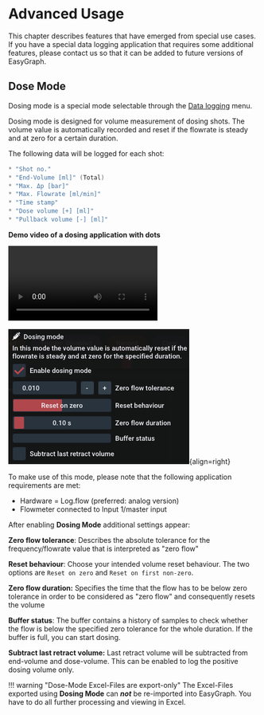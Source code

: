 # Advanced Usage

This chapter describes features that have emerged from special use cases. If you have a special data logging application that requires some additional features, please contact us so that it can be added to future versions of EasyGraph.

## Dose Mode

Dosing mode is a special mode selectable through the [Data logging](uiguide.md#data-logging) menu.

Dosing mode is designed for volume measurement of dosing shots. The volume value is automatically recorded and reset if the flowrate is steady and at zero for a certain duration.


The following data will be logged for each shot:


``` c
* "Shot no."
* "End-Volume [ml]" (Total)
* "Max. Δp [bar]"
* "Max. Flowrate [ml/min]"
* "Time stamp"
* "Dose volume [+] [ml]"
* "Pullback volume [-] [ml]"

```

**Demo video of a dosing application with dots**

<video controls autoplay loop src="img/dots.mp4"> </video>  

![dosemode](img/dosemode.png){align=right}

To make use of this mode, please note that the following application requirements are met:

- Hardware = Log.flow (preferred: analog version)
- Flowmeter connected to Input 1/master input

After enabling **Dosing Mode** additional settings appear:

**Zero flow tolerance**: Describes the absolute tolerance for the frequency/flowrate value that is interpreted as "zero flow"

**Reset behaviour**: Choose your intended volume reset behaviour. The two options are  `Reset on zero` and `Reset on first non-zero`.

**Zero flow duration:** Specifies the time that the flow has to be below zero tolerance in order to be considered as "zero flow" and consequently resets the volume

**Buffer status**: The buffer contains a history of samples to check whether the flow is below the specified zero tolerance for the whole duration. If the buffer is full, you can start dosing.

**Subtract last retract volume:** Last retract volume will be subtracted from end-volume and dose-volume. This can be enabled to log the positive dosing volume only.

!!! warning "Dose-Mode Excel-Files are export-only"
    The Excel-Files exported using **Dosing Mode** can ***not*** be re-imported into EasyGraph. You have to do all further processing and viewing in Excel.
